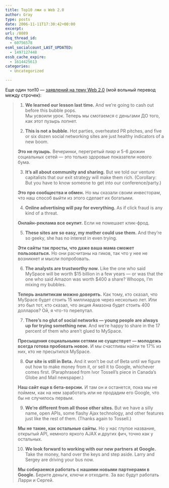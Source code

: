 ```yaml
---
title: Top10 лжи о Web 2.0
author: Gray
type: posts
date: 2006-11-11T17:30:42+00:00
excerpt:
url: /8089
dsq_thread_id:
  - 60756578
esml_socialcount_LAST_UPDATED:
  - 1497127448
essb_cache_expire:
  - 1614425613
categories:
  - Uncategorized

---
```








Еще один топ10 &#8212; <a href="http://sfgate.com/cgi-bin/blogs/sfgate/detail?blogid=19&#038;entry_id=10620" target="_blank">заявлений на тему Web 2.0</a> (мой вольный перевод между строчек):

> 1. **We learned our lesson last time.** And we&#8217;re going to cash out before this bubble pops.  
> Мы усвоили урок. Теперь мы смотаемся с деньгами ДО того, как этот пузырь лопнет.
> 
> 2. **This is not a bubble.** Hot parties, overheated PR pitches, and five or six dozen social networking sites are just healthy indicators of a new boom.
> 
> **Это не пузырь.** Вечеринки, перегретый пиар и 5-6 дюжин социальных сетей &#8212; это только здоровые показатели нового бума.
> 
> 3. **It&#8217;s all about community and sharing.** But we told our venture capitalists that our exit strategy will make them rich. (Corollary: But you have to know someone to get into our conference/party.)
> 
> **Это про сообщества и обмен.** Но мы сказали своим инвесторам, что наш способ выйти из этого сделает их богатыми. 
> 
> 4. **Online advertising will pay for everything.** As if click fraud is any kind of a threat.
> 
> **Онлайн-реклама все окупит.** Если не помешает клик-фрод.
> 
> 5. **These sites are so easy, my mother could use them.** And they&#8217;re so geeky, she has no interest in even trying.
> 
> **Эти сайты так просты, что даже ваша мама сможет пользоваться.** Но они расчитаны на гиков, так что у нее не возникнет и мысли попробовать.
> 
> 6. **The analysts are trustworthy now.** Like the one who said MySpace will be worth $15 billion in a few years &#8212; or was that the one who said Amazon was worth $400 a share? Whoops, I&#8217;m mixing my bubbles.
> 
> **Теперь аналитикам можно доверять.** Как тому, кто сказал, что MySpace будет стоить 15 миллиардов через несколько лет. Или это был тот, кто сказал, что акция Амазона будет стоить 400 долларов? Ой, я что-то перепутал.
> 
> 7. **There&#8217;s no glut of social networks &#8212; young people are always up for trying something new.** And we&#8217;re happy to share in the 17 percent of them who aren&#8217;t glued to MySpace.
> 
> **Пресыщения социальными сетями не существует &#8212; молодежь всегда готова пробовать новое.** И мы счастливы найти те 17% из них, кто не пресытился MySpace.
> 
> 8. **Our site is still in Beta.** And it won&#8217;t be out of Beta until we figure out how to make money from it, or sell it to Google, whichever comes first. (Paraphrased from Ivor Tossell&#8217;s piece in Canada&#8217;s Globe and Mail newspaper.)
> 
> **Наш сайт еще в бета-версии.** И там он и останется, пока мы не поймем, как на нем заработать или не продадим его Google, что бы не случилось первым.
> 
> 9. **We&#8217;re different from all those other sites.** But we have a silly name, open APIs, some flashy Ajax technology, and other features just like the rest of them. (Thanks again to Tossell.)
> 
> **Мы не такие, как остальные сайты.** Но у нас глупое название, открытый API, немного яркого AJAX и других фич, точно как у остальных.
> 
> 10. **We look forward to working with our new partners at Google.** Take the money, hand over the keys and step aside. Larry and Sergey are driving your bus now.
> 
> **Мы собираемся работать с нашими новыми партнерами в Google.** Берите деньги, ключи и отходите. За вас будут работать Ларри и Сергей.